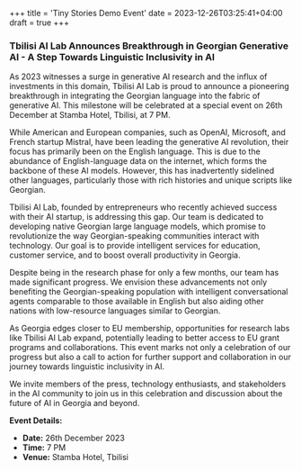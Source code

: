 +++
title = 'Tiny Stories Demo Event'
date = 2023-12-26T03:25:41+04:00
draft = true
+++

### Tbilisi AI Lab Announces Breakthrough in Georgian Generative AI - A Step Towards Linguistic Inclusivity in AI

As 2023 witnesses a surge in generative AI research and the influx of investments in this domain, Tbilisi AI Lab is proud to announce a pioneering breakthrough in integrating the Georgian language into the fabric of generative AI. This milestone will be celebrated at a special event on 26th December at Stamba Hotel, Tbilisi, at 7 PM.

While American and European companies, such as OpenAI, Microsoft, and French startup Mistral, have been leading the generative AI revolution, their focus has primarily been on the English language. This is due to the abundance of English-language data on the internet, which forms the backbone of these AI models. However, this has inadvertently sidelined other languages, particularly those with rich histories and unique scripts like Georgian.

Tbilisi AI Lab, founded by entrepreneurs who recently achieved success with their AI startup, is addressing this gap. Our team is dedicated to developing native Georgian large language models, which promise to revolutionize the way Georgian-speaking communities interact with technology. Our goal is to provide intelligent services for education, customer service, and to boost overall productivity in Georgia.

Despite being in the research phase for only a few months, our team has made significant progress. We envision these advancements not only benefiting the Georgian-speaking population with intelligent conversational agents comparable to those available in English but also aiding other nations with low-resource languages similar to Georgian.

As Georgia edges closer to EU membership, opportunities for research labs like Tbilisi AI Lab expand, potentially leading to better access to EU grant programs and collaborations. This event marks not only a celebration of our progress but also a call to action for further support and collaboration in our journey towards linguistic inclusivity in AI.

We invite members of the press, technology enthusiasts, and stakeholders in the AI community to join us in this celebration and discussion about the future of AI in Georgia and beyond.

**Event Details:**
- **Date:** 26th December 2023
- **Time:** 7 PM
- **Venue:** Stamba Hotel, Tbilisi